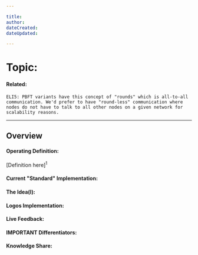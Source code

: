 ```yaml
---

title:
author: 
dateCreated:
dateUpdated:

---
```


# Topic:
#### Related:
`ELI5: PBFT variants have this concept of "rounds" which is all-to-all communication. We'd prefer to have "round-less" communication where nodes do not have to talk to all other nodes on a given network for scalability reasons.`

---

## Overview

#### Operating Definition:
[Definition here]<sup>1</sup>

#### Current "Standard" Implementation:


#### The Idea(l):


#### Logos Implementation:


#### Live Feedback:


#### IMPORTANT Differentiators:


#### Knowledge Share: